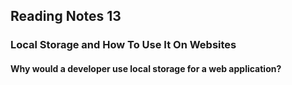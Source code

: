 ## Reading Notes 13

### Local Storage and How To Use It On Websites

#### Why would a developer use local storage for a web application?


